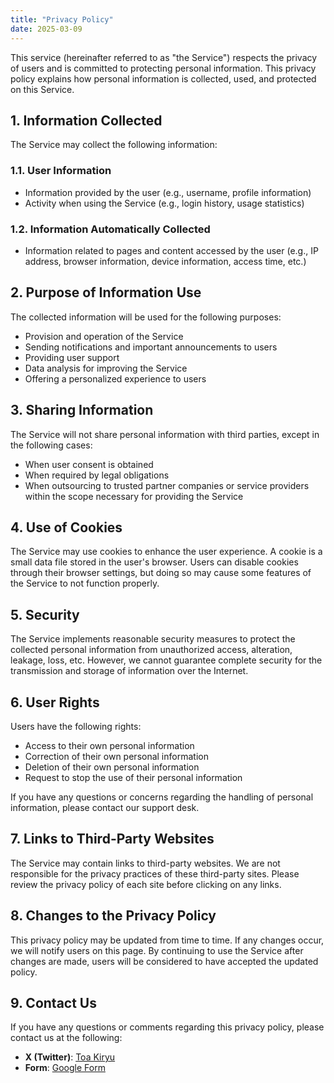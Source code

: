 ```yaml
---
title: "Privacy Policy"
date: 2025-03-09
---
```


This service (hereinafter referred to as "the Service") respects the privacy of users and is committed to protecting personal information. This privacy policy explains how personal information is collected, used, and protected on this Service.

## 1. Information Collected

The Service may collect the following information:

### 1.1. User Information

- Information provided by the user (e.g., username, profile information)
- Activity when using the Service (e.g., login history, usage statistics)

### 1.2. Information Automatically Collected

- Information related to pages and content accessed by the user (e.g., IP address, browser information, device information, access time, etc.)

## 2. Purpose of Information Use

The collected information will be used for the following purposes:

- Provision and operation of the Service
- Sending notifications and important announcements to users
- Providing user support
- Data analysis for improving the Service
- Offering a personalized experience to users

## 3. Sharing Information

The Service will not share personal information with third parties, except in the following cases:

- When user consent is obtained
- When required by legal obligations
- When outsourcing to trusted partner companies or service providers within the scope necessary for providing the Service

## 4. Use of Cookies

The Service may use cookies to enhance the user experience. A cookie is a small data file stored in the user's browser. Users can disable cookies through their browser settings, but doing so may cause some features of the Service to not function properly.

## 5. Security

The Service implements reasonable security measures to protect the collected personal information from unauthorized access, alteration, leakage, loss, etc. However, we cannot guarantee complete security for the transmission and storage of information over the Internet.

## 6. User Rights

Users have the following rights:

- Access to their own personal information
- Correction of their own personal information
- Deletion of their own personal information
- Request to stop the use of their personal information

If you have any questions or concerns regarding the handling of personal information, please contact our support desk.

## 7. Links to Third-Party Websites

The Service may contain links to third-party websites. We are not responsible for the privacy practices of these third-party sites. Please review the privacy policy of each site before clicking on any links.

## 8. Changes to the Privacy Policy

This privacy policy may be updated from time to time. If any changes occur, we will notify users on this page. By continuing to use the Service after changes are made, users will be considered to have accepted the updated policy.

## 9. Contact Us

If you have any questions or comments regarding this privacy policy, please contact us at the following:

- **X (Twitter)**: [Toa Kiryu](https://x.com/toakiryu)
- **Form**: [Google Form](https://toakiryu.com/contact)
